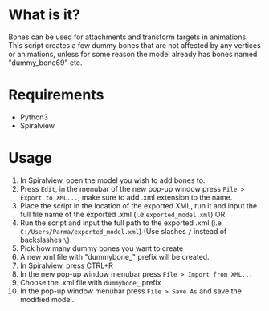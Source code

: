 # What is it?
Bones can be used for attachments and transform targets in animations. This script creates a few dummy bones that are not affected by any vertices or animations, unless for some reason the model already has bones named "dummy\_bone69" etc.

# Requirements
- Python3
- Spiralview

# Usage
1. In Spiralview, open the model you wish to add bones to.
2. Press `Edit`, in the menubar of the new pop-up window press `File > Export to XML...`, make sure to add .xml extension to the name.
3. Place the script in the location of the exported XML, run it and input the full file name of the exported .xml (i.e `exported_model.xml`) 
OR
3. Run the script and input the full path to the exported .xml (i.e `C:/Users/Parma/exported_model.xml`) (Use slashes `/` instead of backslashes `\`)
4. Pick how many dummy bones you want to create
5. A new xml file with "dummybone\_" prefix will be created. 
6. In Spiralview, press CTRL+R
7. In the new pop-up window menubar press `File > Import from XML...`
8. Choose the .xml file with `dummybone_` prefix
9. In the pop-up window menubar press `File > Save As` and save the modified model.
